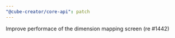 ```yaml
---
"@cube-creator/core-api": patch
---
```


Improve performace of the dimension mapping screen (re #1442)
